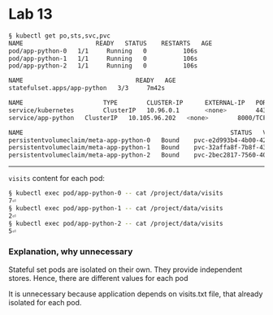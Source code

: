 # Lab 13

```sh
§ kubectl get po,sts,svc,pvc
NAME                    READY   STATUS    RESTARTS   AGE
pod/app-python-0   1/1     Running   0          106s
pod/app-python-1   1/1     Running   0          106s
pod/app-python-2   1/1     Running   0          106s

NAME                               READY   AGE
statefulset.apps/app-python   3/3     7m42s

NAME                      TYPE        CLUSTER-IP      EXTERNAL-IP   PORT(S)    AGE
service/kubernetes        ClusterIP   10.96.0.1       <none>        443/TCP    2m28s
service/app-python   ClusterIP   10.105.96.202   <none>        8000/TCP   5s

NAME                                                         STATUS   VOLUME                                     CAPACITY   ACCESS MODES   STORAGECLASS   AGE
persistentvolumeclaim/meta-app-python-0   Bound    pvc-e2d993b4-4b00-42a1-b93f-c4d27060f16c   100Mi      RWO            standard       7m42s
persistentvolumeclaim/meta-app-python-1   Bound    pvc-32affa8f-7b8f-4378-a139-2cfba3e67dd0   100Mi      RWO            standard       7m42s
persistentvolumeclaim/meta-app-python-2   Bound    pvc-2bec2817-7560-4093-9a77-df03873d5dc8   100Mi      RWO            standard       7m42s
```

---

`visits` content for each pod:

```sh
§ kubectl exec pod/app-python-0 -- cat /project/data/visits
7⏎
§ kubectl exec pod/app-python-1 -- cat /project/data/visits
2⏎
§ kubectl exec pod/app-python-2 -- cat /project/data/visits
5⏎
```

### Explanation, why unnecessary

Stateful set pods are isolated on their own. They provide independent stores. Hence, there are different values for each pod

It is unnecessary because application depends on visits.txt file, that already isolated for each pod.